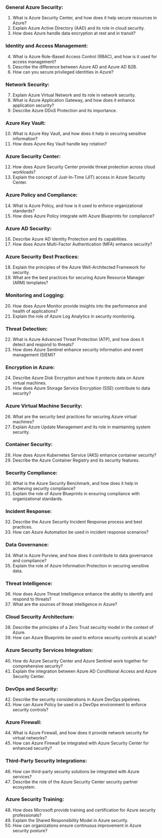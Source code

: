 
### General Azure Security:

1. What is Azure Security Center, and how does it help secure resources in Azure?
2. Explain Azure Active Directory (AAD) and its role in cloud security.
3. How does Azure handle data encryption at rest and in transit?

### Identity and Access Management:

4. What is Azure Role-Based Access Control (RBAC), and how is it used for access management?
5. Describe the difference between Azure AD and Azure AD B2B.
6. How can you secure privileged identities in Azure?

### Network Security:

7. Explain Azure Virtual Network and its role in network security.
8. What is Azure Application Gateway, and how does it enhance application security?
9. Describe Azure DDoS Protection and its importance.

### Azure Key Vault:

10. What is Azure Key Vault, and how does it help in securing sensitive information?
11. How does Azure Key Vault handle key rotation?

### Azure Security Center:

12. How does Azure Security Center provide threat protection across cloud workloads?
13. Explain the concept of Just-In-Time (JIT) access in Azure Security Center.

### Azure Policy and Compliance:

14. What is Azure Policy, and how is it used to enforce organizational standards?
15. How does Azure Policy integrate with Azure Blueprints for compliance?

### Azure AD Security:

16. Describe Azure AD Identity Protection and its capabilities.
17. How does Azure Multi-Factor Authentication (MFA) enhance security?

### Azure Security Best Practices:

18. Explain the principles of the Azure Well-Architected Framework for security.
19. What are the best practices for securing Azure Resource Manager (ARM) templates?

### Monitoring and Logging:

20. How does Azure Monitor provide insights into the performance and health of applications?
21. Explain the role of Azure Log Analytics in security monitoring.

### Threat Detection:

22. What is Azure Advanced Threat Protection (ATP), and how does it detect and respond to threats?
23. How does Azure Sentinel enhance security information and event management (SIEM)?

### Encryption in Azure:

24. Describe Azure Disk Encryption and how it protects data on Azure virtual machines.
25. How does Azure Storage Service Encryption (SSE) contribute to data security?

### Azure Virtual Machine Security:

26. What are the security best practices for securing Azure virtual machines?
27. Explain Azure Update Management and its role in maintaining system security.

### Container Security:

28. How does Azure Kubernetes Service (AKS) enhance container security?
29. Describe the Azure Container Registry and its security features.

### Security Compliance:

30. What is the Azure Security Benchmark, and how does it help in achieving security compliance?
31. Explain the role of Azure Blueprints in ensuring compliance with organizational standards.

### Incident Response:

32. Describe the Azure Security Incident Response process and best practices.
33. How can Azure Automation be used in incident response scenarios?

### Data Governance:

34. What is Azure Purview, and how does it contribute to data governance and compliance?
35. Explain the role of Azure Information Protection in securing sensitive data.

### Threat Intelligence:

36. How does Azure Threat Intelligence enhance the ability to identify and respond to threats?
37. What are the sources of threat intelligence in Azure?

### Cloud Security Architecture:

38. Describe the principles of a Zero Trust security model in the context of Azure.
39. How can Azure Blueprints be used to enforce security controls at scale?

### Azure Security Services Integration:

40. How do Azure Security Center and Azure Sentinel work together for comprehensive security?
41. Explain the integration between Azure AD Conditional Access and Azure Security Center.

### DevOps and Security:

42. Describe the security considerations in Azure DevOps pipelines.
43. How can Azure Policy be used in a DevOps environment to enforce security controls?

### Azure Firewall:

44. What is Azure Firewall, and how does it provide network security for virtual networks?
45. How can Azure Firewall be integrated with Azure Security Center for enhanced security?

### Third-Party Security Integrations:

46. How can third-party security solutions be integrated with Azure services?
47. Describe the role of the Azure Security Center security partner ecosystem.

### Azure Security Training:

48. How does Microsoft provide training and certification for Azure security professionals?
49. Explain the Shared Responsibility Model in Azure security.
50. How can organizations ensure continuous improvement in Azure security posture?
